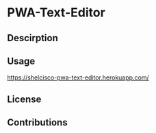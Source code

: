 # PWA-Text-Editor

## Descirption

## Usage

https://shelcisco-pwa-text-editor.herokuapp.com/

## License

## Contributions 
